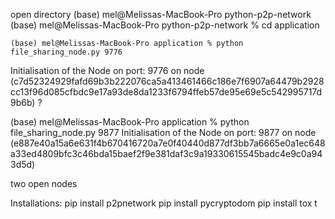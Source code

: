 open directory 
	(base) mel@Melissas-MacBook-Pro python-p2p-network
	(base) mel@Melissas-MacBook-Pro python-p2p-network % cd application

	(base) mel@Melissas-MacBook-Pro application % python file_sharing_node.py 9776

Initialisation of the Node on port: 9776 on node (c7d52324929fafd69b3b222076ca5a413461466c186e7f6907a64479b2928cc13f96d085cfbdc9e17a93de8da1233f6794ffeb57de95e69e5c542995717d9b6b)
?

(base) mel@Melissas-MacBook-Pro application % python file_sharing_node.py 9877
Initialisation of the Node on port: 9877 on node (e887e40a15a6e631f4b670416720a7e0f40440d877df3bb7a6665e0a1ec648a33ed4809bfc3c46bda15baef2f9e381daf3c9a19330615545badc4e9c0a943d5d)

two open nodes 

Installations: 
pip install p2pnetwork
pip install pycryptodom
pip install tox
t